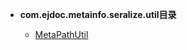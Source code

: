 


- **com.ejdoc.metainfo.seralize.util目录**

	- [MetaPathUtil](metaInfoSeralize/com/ejdoc/metainfo/seralize/util/MetaPathUtil.md)
